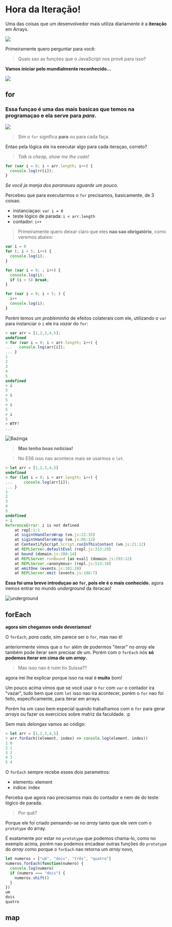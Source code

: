 # Hora da Iteração!

Uma das coisas que um desenvolvedor mais utiliza diariamente é a **iteração** em Arrays.

![](http://2.bp.blogspot.com/-qCGrD75WMDk/VNjgHBQ_YDI/AAAAAAAACoA/qzwZ1Fa690c/s1600/png_hora_de_aventura_echo_por_micatinistaa_by_micatinistaa-d6led9j.png)

Primeiramente quero perguntar para você:

> Quais sao as funções que o JavaScript nos provê para isso?


**Vamos iniciar pelo mundialmente reconhecido...** 

![](http://imguol.com/c/noticias/2014/09/30/comediante-e-deputado-federal-tiririca-pr-sp-1412101756570_956x500.jpg)

## for

### Essa funçao é uma das mais basicas que temos na programaçao e ela serve para *para*.

![](https://media.giphy.com/media/l2YWA6DdmkcJplQwE/giphy.gif)

> Sim o `for` significa **para** ou para cada faça.

Entao pela lógica ele ira executar algo para cada iteraçao, correto? 

> *Talk is cheap, show me the code!*

```js
for (var i = 0; i < arr.length; i++) {
  console.log(rr[i]);
}
```

*Se você ja manja dos paranaues aguarde um pouco.*

Percebeu que para executarmos o `for` precisamos, basicamente, de 3 coisas:

- instanciaçao: `var i = 0`
- teste lógico de parada: `i < arr.length`
- contador: `i++`

> Primeiramente quero deixar claro que eles **nao sao obrigatório**, como veremos abaixo:


```js
var i = 0
for (; i < 5; i++) {
  console.log(i);
}
```

```js
for (var i = 0; ; i++) {
  console.log(i);
  if (i > 5) break;
}
```

```js
for (var i = 0; i < 5; ) {
  i++
  console.log(i);
}
```

Porém temos um *probleminha* de efeitos colaterais com ele, utilizando o `var` para instanciar o `i` ele ira *vazar* do `for`:

```js
> var arr = [1,2,3,4,5];
undefined
> for (var i = 0; i < arr.length; i++) {
...   console.log(arr[i]);
... }
1
2
3
4
5
undefined
> i
5
> i
5
> i
5
> i
5
> WTF?
... 
```

![Bazinga](http://piratevinyldecals.com/wps/wp-content/uploads/2014/04/Bazinga-PV369.png)


> **Mas tenho boas notícias!**

> No ES6 isso nao acontece mais se usarmos o `let`. 


```js
> let arr = [1,2,3,4,5]
undefined
> for (let i = 0; i < arr.length; i++) {
...     console.log(arr[i]);
... }
1
2
3
4
5
undefined
> i
ReferenceError: i is not defined
    at repl:1:1
    at sigintHandlersWrap (vm.js:22:35)
    at sigintHandlersWrap (vm.js:96:12)
    at ContextifyScript.Script.runInThisContext (vm.js:21:12)
    at REPLServer.defaultEval (repl.js:313:29)
    at bound (domain.js:280:14)
    at REPLServer.runBound [as eval] (domain.js:293:12)
    at REPLServer.<anonymous> (repl.js:513:10)
    at emitOne (events.js:101:20)
    at REPLServer.emit (events.js:188:7)

```

**Essa foi uma breve introduçao ao `for`, pois ele é o mais conhecido.** agora iremos entrar no mundo *underground* da iteracao!

![underground](http://ichef.bbci.co.uk/news/660/cpsprodpb/C2CB/production/_89976894_89976893.jpg)

## forEach

**agora sim chegamos onde deveríamos!**

O `forEach`, *para cada*, sim parece ser o `for`, mas nao é!

anteriormente vimos que o `for` além de podermos "iterar" no *array* ele também pode iterar sem precisar de um. Porém com o `forEach` nós **só podemos iterar em cima de um *array*.**

> Mas isso nao é ruim tio Suissa??

agora irei lhe explicar porque isso na real é **muito** bom!

Um pouco acima vimos que se você usar o `for` com `var` o contador ira "vazar", tudo bem que com `let` isso nao ira acontecer, porém o `for` nao foi feito, especificamente, para iterar em arrays.

Porém ha um caso bem especial quando trabalhamos com o `for` para gerar *arrays* ou fazer os exercícios sobre matriz da faculdade. :p

Sem mais delongas vamos ao código:

```js
> let arr = [1,2,3,4,5]
> arr.forEach((element, index) => console.log(element, index))
1 0
2 1
3 2
4 3
5 4
```

O `forEach` sempre recebe esses dois parametros:

- elemento: element
- índice: index

Perceba que agora nao precisamos mais do contador e nem de do teste lógico de parada.

> Por quê?

Porque ele foi criado pensando-se no *array* tanto que ele vem com o `prototype` do array.

É exatamente por estar no `prototype` que podemos chama-lo, como no exemplo acima, porém nao podemos encadear outras funções do `prototype` do *array* como porque o `forEach` nao retorna um *array* novo,

```js
let numeros = ["um", "dois", "três", "quatro"]
numeros.forEach(function(numero) {
  console.log(numero)
  if (numero === "dois") {
    numeros.shift()
  }
})
um
dois
quatro
```

## map





